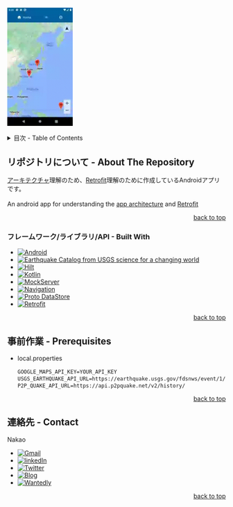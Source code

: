 <a name="readme-top"></a>

<img
  src=https://github.com/NakaoKisho/clean-architecture/blob/master/images/architecture_app_Nexus5.gif
  width="30%"
  height="50%"
/>

<!-- TABLE OF CONTENTS -->
<details>
  <summary>目次 - Table of Contents</summary>
  <ol>
    <li>
      <a href="#リポジトリについて---about-the-repository">リポジトリについて - About The Repository</a>
      <ul>
        <li><a href="#フレームワークライブラリapi---built-with">フレームワーク/ライブラリ/API - Built With</a></li>
      </ul>
    </li>
    <li>
      <a href="#事前作業---prerequisites">事前作業 - Prerequisites</a>
    </li>
    <li><a href="#連絡先---contact">連絡先 - Contact</a></li>
  </ol>
</details>


## リポジトリについて - About The Repository
[アーキテクチャ][Android-architecture-ja-url]理解のため、[Retrofit][Retrofit-url]理解のために作成しているAndroidアプリです。<br>
<br>
An android app for understanding the [app architecture][Android-architecture-en-url] and [Retrofit][Retrofit-url]
<p align="right"><a href="#readme-top">back to top</a></p>

### フレームワーク/ライブラリ/API - Built With
* [![Android][Android]][Android-url]
* [![Earthquake Catalog from USGS science for a changing world][Earthquake-catalog-api]][Earthquake-catalog-web-api-url]
* [![Hilt][Hilt]][Hilt-url]
* [![Kotlin][Kotlin]][Kotlin-url]
* [![MockServer][MockServer]][MockServer-url]
* [![Navigation][Navigation]][Navigation-url]
* [![Proto DataStore][Proto-DataStore]][Proto-DataStore-url]
* [![Retrofit][Retrofit]][Retrofit-url]
<p align="right"><a href="#readme-top">back to top</a></p>

## 事前作業 - Prerequisites
* local.properties
  ```
  GOOGLE_MAPS_API_KEY=YOUR_API_KEY
  USGS_EARTHQUAKE_API_URL=https://earthquake.usgs.gov/fdsnws/event/1/
  P2P_QUAKE_API_URL=https://api.p2pquake.net/v2/history/
  ```
<p align="right"><a href="#readme-top">back to top</a></p>

## 連絡先 - Contact
Nakao
* [![Gmail][Gmail]](mailto:vegcale@gmail.com)
* [![linkedIn][LinkedIn]][LinkedIn-url]
* [![Twitter][Twitter]][Twitter-url]
* [![Blog][Blog]][vegcale-blog-url]
* [![Wantedly][Wantedly]][Wantedly-url]
<p align="right"><a href="#readme-top">back to top</a></p>

<!-- IMAGES -->
[Android]: https://img.shields.io/badge/Android-3DDC84?style=for-the-badge&logo=android&logoColor=white
[Blog]: https://img.shields.io/badge/vegcale-green?style=for-the-badge&link=https%3A%2F%2Fvegcale.com%2Fhome%2F
[Earthquake-catalog-api]: https://img.shields.io/badge/Earthquake_Catalog-%233d5e80?style=for-the-badge&link=https%3A%2F%2Fvegcale.com%2Fhome%2F
[Gmail]: https://img.shields.io/badge/Gmail-D14836?style=for-the-badge&logo=gmail&logoColor=white
[Hilt]: https://img.shields.io/badge/Hilt-%232196F3?style=for-the-badge&link=https%3A%2F%2Fvegcale.com%2Fhome%2F
[Kotlin]: https://img.shields.io/badge/Kotlin-0095D5?&style=for-the-badge&logo=kotlin&logoColor=white
[LinkedIn]: https://img.shields.io/badge/LinkedIn-0077B5?style=for-the-badge&logo=linkedin&logoColor=white
[MockServer]: https://img.shields.io/badge/MockServer-black?style=for-the-badge&logoColor=white
[Navigation]: https://img.shields.io/badge/Navigation-3DDC84?style=for-the-badge
[Proto-DataStore]: https://img.shields.io/badge/Proto_DataStore-black?style=for-the-badge&link=https%3A%2F%2Fprotobuf.dev%2Fprogramming-guides%2Fproto3%2F
[Retrofit]: https://img.shields.io/badge/retrofit-%2348b983?style=for-the-badge&link=https%3A%2F%2Fvegcale.com%2Fhome%2F
[Twitter]: https://img.shields.io/badge/Twitter-1DA1F2?style=for-the-badge&logo=twitter&logoColor=white
[Wantedly]: https://img.shields.io/badge/wantedly-blue?style=for-the-badge&link=https%3A%2F%2Fvegcale.com%2Fhome%2F


<!-- MARKDOWN LINKS -->
[Android-architecture-ja-url]: https://developer.android.com/topic/architecture/intro?hl=ja
[Android-architecture-en-url]: https://developer.android.com/topic/architecture/intro?hl=en
[Android-url]: https://developer.android.com/?gclid=Cj0KCQjwtamlBhD3ARIsAARoaEyq371HcYIsNnendclD_y01sOy5Yjd8YU6xRSa3LqhgAIfdApUzp8gaAs7mEALw_wcB&gclsrc=aw.ds&hl=ja
[Earthquake-catalog-web-api-url]: https://earthquake.usgs.gov/fdsnws/event/1/#kmlanimated
[Hilt-url]: https://dagger.dev/hilt/
[Kotlin-url]: https://kotlinlang.org/docs/android-overview.html
[LinkedIn-url]: https://www.linkedin.com/in/kisho-nakao/
[MockServer-url]: https://www.mock-server.com/mock_server/getting_started.html
[Navigation-url]: https://developer.android.com/guide/navigation/get-started?hl=ja
[Proto-DataStore-url]: https://protobuf.dev/programming-guides/proto3/
[Retrofit-url]: https://square.github.io/retrofit/
[Twitter-url]: https://twitter.com/@OCL89894812
[vegcale-blog-url]: https://vegcale.com/home/
[Wantedly-url]: https://www.wantedly.com/id/kisho_nakao
